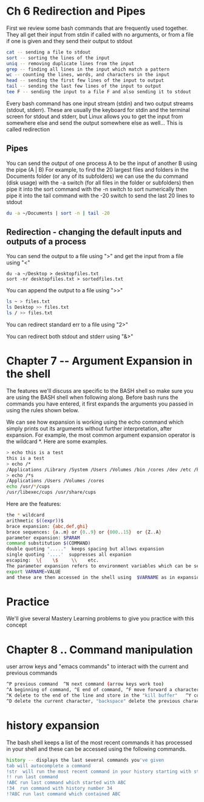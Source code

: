 


# Ch 6 Redirection and Pipes
First we review some bash commands that are frequently used together.
They all get their input from stdin if called with no arguments, or from a file if one is given
and they send their output to stdout
``` bash
cat -- sending a file to stdout
sort -- sorting the lines of the input
uniq -- removing duplicate lines from the input
grep -- finding all lines in the input which match a pattern
wc -- counting the lines, words, and characters in the input
head -- sending the first few lines of the input to output
tail -- sending the last few lines of the input to output
tee F -- sending the input to a file F and also sending it to stdout
```

Every bash command has one input stream (stdin) and two output streams (stdout, stderr). 
These are usually the keyboard for stdin and the terminal screen for stdout and stderr, 
but Linux allows you to get the input from somewhere else and send the output somewhere else as well...
This is called redirection


## Pipes

You can send the output of one process A to be the input of another B using the pipe (A | B)
For example, to find the  20 largest files and folders in the Documents folder (or any of its subfolders)
we can use the du command (disk usage) with the -a switch (for all files in the folder or subfolders)
then pipe it into the sort command with the -n switch to sort numerically
then pipe it into the tail command with the -20 switch to send the last 20 lines to stdout
``` bash
du -a ~/Documents | sort -n | tail -20
```

## Redirection - changing the default inputs and outputs of a process

You can send the output to a file using ">"  and get the input from a file using "<"
```
du -a ~/Desktop > desktopfiles.txt
sort -nr desktopfiles.txt > sortedfiles.txt
```

You can append the output to a file using ">>"
``` bash
ls ~ > files.txt
ls Desktop >> files.txt
ls / >> files.txt
```

You can redirect standard err to a file using "2>"

You can redirect both stdout and stderr using "&>"

# Chapter 7 -- Argument Expansion in the shell

The features we'll discuss are specific to the BASH shell so make sure you are using the BASH shell when following along. 
Before bash runs the commands you have entered, it first expands the arguments you passed in using the rules shown below.

We can see how expansion is working using the echo command which simply prints out its arguments without further interpretation, after expansion. 
For example, the most common argument expansion operator is the wildcard *. Here are some examples.
``` bash
> echo this is a test
this is a test
> echo /*
/Applications /Library /System /Users /Volumes /bin /cores /dev /etc /home /opt /private /sbin /tmp /usr /var
> echo /*s
/Applications /Users /Volumes /cores
echo /usr/*/cups
/usr/libexec/cups /usr/share/cups
```


Here are the features:
``` bash
the * wildcard 
arithmetic $((expr))$
brace expansion: {abc,def,ghi}
brace sequences: {a..m} or {0..9} or {000..15}  or {Z..A}
parameter expansion: $PARAM
command substitution $(COMMAND)
double quoting "....."  keeps spacing but allows expansion
single quoting '....'  suppresses all expanion
escaping:  \{    \$     \\    etc.
The parameter expansion refers to environment variables which can be set in the shell using
export VARNAME=VALUE
and these are then accessed in the shell using  $VARNAME as in expansion rule 5 above...
```

# Practice
We'll give several Mastery Learning problems to give you practice with this concept



# Chapter 8 .. Command manipulation
user arrow keys and "emacs commands" to interact with the current and previous commands
``` bash
^P previous command  ^N next command (arrow keys work too)
^A beginning of command, ^E end of command, ^F move forward a character, ^B move back a character,
^K delete to the end of the line and store in the "kill buffer"   ^Y copy out the content in the "kill buffer"
^D delete the current character, "backspace" delete the previous character

```

# history expansion
The bash shell keeps a list of the most recent commands it has processed in your shell
and these can be accessed using the following commands.
``` bash
history -- displays the last several commands you've given
tab will autocomplete a command
!str  will run the most recent command in your history starting with str, e.g. !du
!! run last command
!ABC run last command which started with ABC
!34  run command with history number 34
!?ABC run last command which contained ABC
```
```



